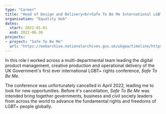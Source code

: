 ```yaml
---
type: "Career"
title: "Head of Design and Delivery<br>Safe To Be Me International LGBT+ Conference"
organisation: "Equality Hub"
dates:
  start: 2022-01-01
  end: 2022-06-30
projects:
- project: "Safe To Be Me"
  url: "https://webarchive.nationalarchives.gov.uk/ukgwa/timeline/https://www.safetobeme.gov.uk/en/home/"
---
```


In this role I worked across a multi-departmental team leading the digital product management, creative production and operational delivery of the UK Government's first ever international LGBT+ rights conference, *Safe To Be Me*.

The conference was unfortunately cancelled in April 2022, leading me to look for new opportunities. Before it's cancellation, *Safe To Be Me* was intended bring together governments, business and civil society leaders from across the world to advance the fundamental rights and freedoms of LGBT+ people globally.
